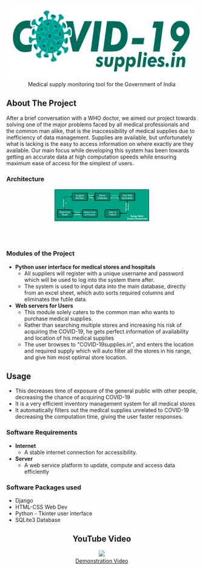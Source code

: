 <div align="center">
	<img src="images/logo.png" height="200" align="center">
<br/>
Medical supply monitoring tool for the Government of India
</div>

## About The Project
After a brief conversation with a WHO doctor, we aimed our project towards solving one of the major problems faced by all medical professionals and the common man alike, that is the inaccessibility of medical supplies due to inefficiency of data management. Supplies are available, but unfortunately what is lacking is the easy to access information on where exactly are they available. Our main focus while developing this system has been towards getting an accurate data at high computation speeds while ensuring maximum ease of access for the simplest of users.

### Architecture
<div align="center">
<img src="images/arch.png" align="center" width="50%">
</div>
<br><br><br>

### Modules of the Project
 - **Python user interface for medical stores and hospitals**
	* All suppliers will register with a unique username and password which will be used to log into the system there after.
	* The system is used to input data into the main database, directly from an excel sheet, which auto sorts required columns and eliminates the futile data. 
 - **Web servers for Users**
	* This module solely caters to the common man who wants to purchase medical supplies. 
	* Rather than searching multiple stores and increasing his risk of acquiring the COVID-19, he gets perfect information of availability and location of his medical supplies
	* The user browses to "COVID-19supplies.in", and enters the location and required supply which will auto filter all the stores in his range, and give him most optimal store location. 

## Usage
 - This decreases time of exposure of the general public with other people, decreasing the chance of acquiring COVID-19
 - It is a very efficient inventory management system for all medical stores
 - It automatically filters out the medical supplies unrelated to COVID-19 decreasing the computation time, giving the user faster responses.


### Software Requirements
 - **Internet**
	* A stable internet connection for accessibility.
 - **Server**
 	* A web service platform to update, compute and access data efficiently


### Software Packages used 
* Django
* HTML-CSS Web Dev
* Python - Tkinter user interface
* SQLite3 Database

<div align="center">

## YouTube Video

<div align="center">

<div align="center"> <a href="https://youtu.be/PGpbVCU7VZ8"><img src="http://img.youtube.com/vi/PGpbVCU7VZ8/0.jpg" width="30%"></a> <br> <a href="https://youtu.be/MmF-A-gY12Y">Demonstration Video</a></div>
<br><br>
